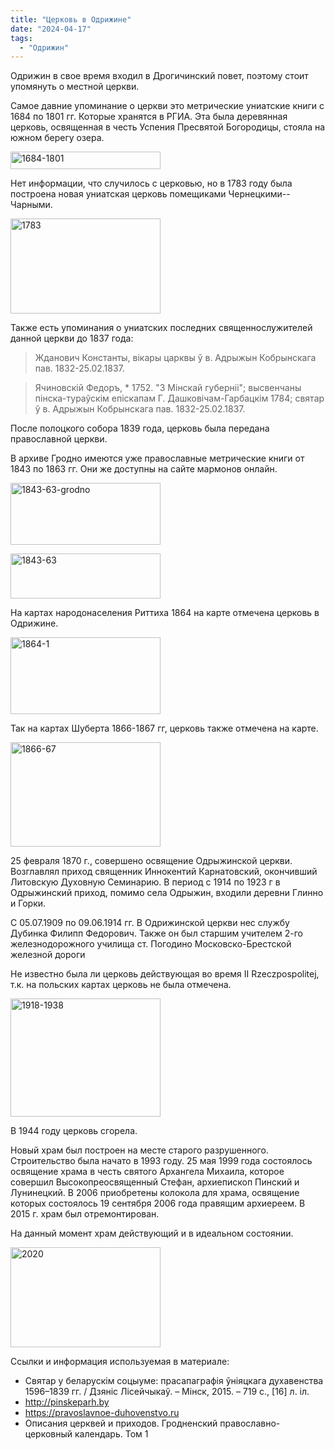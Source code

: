 ```yaml
---
title: "Церковь в Одрижине"
date: "2024-04-17"
tags: 
  - "Одрижин"
---
```


Одрижин в свое время входил в Дрогичинский повет, поэтому стоит упомянуть о местной церкви.

Самое давние упоминание о церкви это метрические униатские книги с 1684 по 1801 гг. Которые хранятся в РГИА. Эта была деревянная церковь, освященная в честь Успения Пресвятой Богородицы, стояла на южном берегу озера.

<a data-flickr-embed="true" href="https://www.flickr.com/photos/98644112@N04/53660468745/in/dateposted-public/" title="1684-1801"><img src="https://live.staticflickr.com/65535/53660468745_f469948430_m.jpg" width="240" height="28" alt="1684-1801"/></a><script async src="//embedr.flickr.com/assets/client-code.js" charset="utf-8"></script>

Нет информации, что случилось с церковью, но в 1783 году была построена новая униатская церковь помещиками Чернецкими--Чарными.

<a data-flickr-embed="true" href="https://www.flickr.com/photos/98644112@N04/53660468920/in/dateposted-public/" title="1783"><img src="https://live.staticflickr.com/65535/53660468920_581cfbe025_m.jpg" width="240" height="152" alt="1783"/></a><script async src="//embedr.flickr.com/assets/client-code.js" charset="utf-8"></script>

Также есть упоминания о униатских последних священнослужителей данной церкви до 1837 года:

> Жданович Константы, вiкары царквы ў в. Адрыжын Кобрынскага пав. 1832-25.02.1837.

> Ячиновскiй Федоръ, \* 1752. "З Мiнскай губернii"; высвенчаны пiнска-тураўскiм епiскапам Г. Дашковiчам-Гарбацкiм 1784; святар ў в. Адрыжын Кобрынскага пав. 1832-25.02.1837.

После полоцкого собора 1839 года, церковь была передана православной церкви.

В архиве Гродно имеются уже православные метрические книги от 1843 по 1863 гг. Они же доступны на сайте мармонов онлайн.

<a data-flickr-embed="true" href="https://www.flickr.com/photos/98644112@N04/53660359024/in/dateposted-public/" title="1843-63-grodno"><img src="https://live.staticflickr.com/65535/53660359024_eda062504b_m.jpg" width="240" height="99" alt="1843-63-grodno"/></a><script async src="//embedr.flickr.com/assets/client-code.js" charset="utf-8"></script>

<a data-flickr-embed="true" href="https://www.flickr.com/photos/98644112@N04/53660359154/in/dateposted-public/" title="1843-63"><img src="https://live.staticflickr.com/65535/53660359154_26f8076f43_m.jpg" width="240" height="72" alt="1843-63"/></a><script async src="//embedr.flickr.com/assets/client-code.js" charset="utf-8"></script>

На картах народонаселения Риттиха 1864 на карте отмечена церковь в Одрижине.

<a data-flickr-embed="true" href="https://www.flickr.com/photos/98644112@N04/53660359229/in/dateposted-public/" title="1864-1"><img src="https://live.staticflickr.com/65535/53660359229_a920e45b7e_m.jpg" width="240" height="123" alt="1864-1"/></a><script async src="//embedr.flickr.com/assets/client-code.js" charset="utf-8"></script>

Так на картах Шуберта 1866-1867 гг, церковь также отмечена на карте.

<a data-flickr-embed="true" href="https://www.flickr.com/photos/98644112@N04/53659140302/in/dateposted-public/" title="1866-67"><img src="https://live.staticflickr.com/65535/53659140302_8679657f52_m.jpg" width="240" height="167" alt="1866-67"/></a><script async src="//embedr.flickr.com/assets/client-code.js" charset="utf-8"></script>

25 февраля 1870 г., совершено освящение Одрыжинской церкви. Возглавлял приход священник Иннокентий Карнатовский, окончивший Литовскую Духовную Семинарию. В период с 1914 по 1923 г в Одрыжинский приход, помимо села Одрыжин, входили деревни Глинно и Горки.

С 05.07.1909 по 09.06.1914 гг. В Одрижинской церкви нес службу Дубинка Филипп Федорович. Также он был старшим учителем 2-го железнодорожного училища ст. Погодино Московско-Брестской железной дороги

Не известно была ли церковь действующая во время II Rzeczpospolitej, т.к. на польских картах церковь не была отмечена.

<a data-flickr-embed="true" href="https://www.flickr.com/photos/98644112@N04/53660359534/in/dateposted-public/" title="1918-1938"><img src="https://live.staticflickr.com/65535/53660359534_bf8b8ac48f_m.jpg" width="240" height="189" alt="1918-1938"/></a><script async src="//embedr.flickr.com/assets/client-code.js" charset="utf-8"></script>

В 1944 году церковь сгорела.

Новый храм был построен на месте старого разрушенного. Строительство была начато в 1993 году. 25 мая 1999 года состоялось освящение храма в честь святого Архангела Михаила, которое совершил Высокопреосвященный Стефан, архиепископ Пинский и Лунинецкий. В 2006 приобретены колокола для храма, освящение которых состоялось 19 сентября 2006 года правящим архиереем. В 2015 г. храм был отремонтирован.

На данный момент храм действующий и в идеальном состоянии.

<a data-flickr-embed="true" href="https://www.flickr.com/photos/98644112@N04/53660001956/in/dateposted-public/" title="2020"><img src="https://live.staticflickr.com/65535/53660001956_c577bd90a6_m.jpg" width="240" height="160" alt="2020"/></a><script async src="//embedr.flickr.com/assets/client-code.js" charset="utf-8"></script>

Ссылки и информация используемая в материале:

- Святар у беларускім соцыуме: прасапаграфія ўніяцкага духавенства 1596–1839 гг. / Дзяніс Лісейчыкаў. – Мінск, 2015. – 719 с., \[16\] л. іл.
- http://pinskeparh.by
- https://pravoslavnoe-duhovenstvo.ru
- Описания церквей и приходов. Гродненский православно-церковный календарь. Том 1
